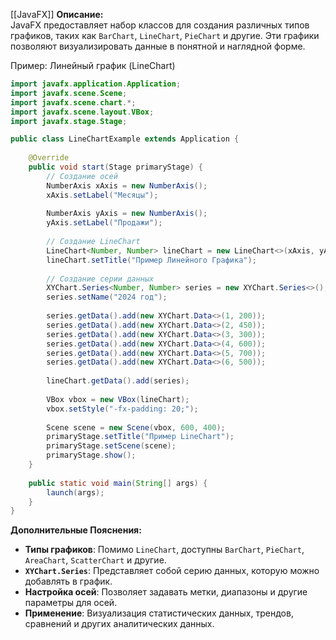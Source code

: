 [[JavaFX]]
**Описание:**  
JavaFX предоставляет набор классов для создания различных типов графиков, таких как `BarChart`, `LineChart`, `PieChart` и другие. Эти графики позволяют визуализировать данные в понятной и наглядной форме.

Пример: Линейный график (LineChart)
```java ignore
import javafx.application.Application;
import javafx.scene.Scene;
import javafx.scene.chart.*;
import javafx.scene.layout.VBox;
import javafx.stage.Stage;

public class LineChartExample extends Application {
    
    @Override
    public void start(Stage primaryStage) {
        // Создание осей
        NumberAxis xAxis = new NumberAxis();
        xAxis.setLabel("Месяцы");
        
        NumberAxis yAxis = new NumberAxis();
        yAxis.setLabel("Продажи");
        
        // Создание LineChart
        LineChart<Number, Number> lineChart = new LineChart<>(xAxis, yAxis);
        lineChart.setTitle("Пример Линейного Графика");
        
        // Создание серии данных
        XYChart.Series<Number, Number> series = new XYChart.Series<>();
        series.setName("2024 год");
        
        series.getData().add(new XYChart.Data<>(1, 200));
        series.getData().add(new XYChart.Data<>(2, 450));
        series.getData().add(new XYChart.Data<>(3, 300));
        series.getData().add(new XYChart.Data<>(4, 600));
        series.getData().add(new XYChart.Data<>(5, 700));
        series.getData().add(new XYChart.Data<>(6, 500));
        
        lineChart.getData().add(series);
        
        VBox vbox = new VBox(lineChart);
        vbox.setStyle("-fx-padding: 20;");
        
        Scene scene = new Scene(vbox, 600, 400);
        primaryStage.setTitle("Пример LineChart");
        primaryStage.setScene(scene);
        primaryStage.show();
    }
    
    public static void main(String[] args) {
        launch(args);
    }
}
```

**Дополнительные Пояснения:**

- **Типы графиков**: Помимо `LineChart`, доступны `BarChart`, `PieChart`, `AreaChart`, `ScatterChart` и другие.
- **`XYChart.Series`**: Представляет собой серию данных, которую можно добавлять в график.
- **Настройка осей**: Позволяет задавать метки, диапазоны и другие параметры для осей.
- **Применение**: Визуализация статистических данных, трендов, сравнений и других аналитических данных.
